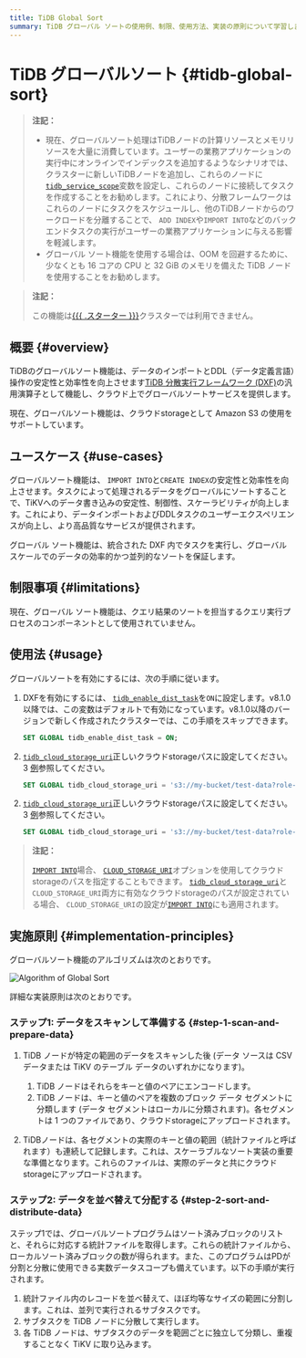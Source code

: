 ```yaml
---
title: TiDB Global Sort
summary: TiDB グローバル ソートの使用例、制限、使用方法、実装の原則について学習します。
---
```


<!-- markdownlint-disable MD029 -->

<!-- markdownlint-disable MD046 -->

# TiDB グローバルソート {#tidb-global-sort}

> **注記：**
>
> -   現在、グローバルソート処理はTiDBノードの計算リソースとメモリリソースを大量に消費しています。ユーザーの業務アプリケーションの実行中にオンラインでインデックスを追加するようなシナリオでは、クラスターに新しいTiDBノードを追加し、これらのノードに[`tidb_service_scope`](/system-variables.md#tidb_service_scope-new-in-v740)変数を設定し、これらのノードに接続してタスクを作成することをお勧めします。これにより、分散フレームワークはこれらのノードにタスクをスケジュールし、他のTiDBノードからのワークロードを分離することで、 `ADD INDEX`や`IMPORT INTO`などのバックエンドタスクの実行がユーザーの業務アプリケーションに与える影響を軽減します。
> -   グローバル ソート機能を使用する場合は、OOM を回避するために、少なくとも 16 コアの CPU と 32 GiB のメモリを備えた TiDB ノードを使用することをお勧めします。

> **注記：**
>
> この機能は[{{{ .スターター }}}](https://docs.pingcap.com/tidbcloud/select-cluster-tier#tidb-cloud-serverless)クラスターでは利用できません。

## 概要 {#overview}

TiDBのグローバルソート機能は、データのインポートとDDL（データ定義言語）操作の安定性と効率性を向上させます[TiDB 分散実行フレームワーク (DXF)](/tidb-distributed-execution-framework.md)の汎用演算子として機能し、クラウド上でグローバルソートサービスを提供します。

現在、グローバルソート機能は、クラウドstorageとして Amazon S3 の使用をサポートしています。

## ユースケース {#use-cases}

グローバルソート機能は、 `IMPORT INTO`と`CREATE INDEX`の安定性と効率性を向上させます。タスクによって処理されるデータをグローバルにソートすることで、TiKVへのデータ書き込みの安定性、制御性、スケーラビリティが向上します。これにより、データインポートおよびDDLタスクのユーザーエクスペリエンスが向上し、より高品質なサービスが提供されます。

グローバル ソート機能は、統合された DXF 内でタスクを実行し、グローバル スケールでのデータの効率的かつ並列的なソートを保証します。

## 制限事項 {#limitations}

現在、グローバル ソート機能は、クエリ結果のソートを担当するクエリ実行プロセスのコンポーネントとして使用されていません。

## 使用法 {#usage}

グローバルソートを有効にするには、次の手順に従います。

1.  DXFを有効にするには、 [`tidb_enable_dist_task`](/system-variables.md#tidb_enable_dist_task-new-in-v710)を`ON`に設定します。v8.1.0以降では、この変数はデフォルトで有効になっています。v8.1.0以降のバージョンで新しく作成されたクラスターでは、この手順をスキップできます。

    ```sql
    SET GLOBAL tidb_enable_dist_task = ON;
    ```

<CustomContent platform="tidb">

2.  [`tidb_cloud_storage_uri`](/system-variables.md#tidb_cloud_storage_uri-new-in-v740)正しいクラウドstorageパスに設定してください。3 [例](/br/backup-and-restore-storages.md)参照してください。

    ```sql
    SET GLOBAL tidb_cloud_storage_uri = 's3://my-bucket/test-data?role-arn=arn:aws:iam::888888888888:role/my-role'
    ```

</CustomContent>
<CustomContent platform="tidb-cloud">

2.  [`tidb_cloud_storage_uri`](/system-variables.md#tidb_cloud_storage_uri-new-in-v740)正しいクラウドstorageパスに設定してください。3 [例](https://docs.pingcap.com/tidb/stable/backup-and-restore-storages)参照してください。

    ```sql
    SET GLOBAL tidb_cloud_storage_uri = 's3://my-bucket/test-data?role-arn=arn:aws:iam::888888888888:role/my-role'
    ```

</CustomContent>

> **注記：**
>
> [`IMPORT INTO`](/sql-statements/sql-statement-import-into.md)場合、 [`CLOUD_STORAGE_URI`](/sql-statements/sql-statement-import-into.md#withoptions)オプションを使用してクラウドstorageのパスを指定することもできます。 [`tidb_cloud_storage_uri`](/system-variables.md#tidb_cloud_storage_uri-new-in-v740)と`CLOUD_STORAGE_URI`両方に有効なクラウドstorageのパスが設定されている場合、 `CLOUD_STORAGE_URI`の設定が[`IMPORT INTO`](/sql-statements/sql-statement-import-into.md)にも適用されます。

## 実施原則 {#implementation-principles}

グローバルソート機能のアルゴリズムは次のとおりです。

![Algorithm of Global Sort](https://docs-download.pingcap.com/media/images/docs/dist-task/global-sort.jpeg)

詳細な実装原則は次のとおりです。

### ステップ1: データをスキャンして準備する {#step-1-scan-and-prepare-data}

1.  TiDB ノードが特定の範囲のデータをスキャンした後 (データ ソースは CSV データまたは TiKV のテーブル データのいずれかになります)。

    1.  TiDB ノードはそれらをキーと値のペアにエンコードします。
    2.  TiDB ノードは、キーと値のペアを複数のブロック データ セグメントに分類します (データ セグメントはローカルに分類されます)。各セグメントは 1 つのファイルであり、クラウドstorageにアップロードされます。

2.  TiDBノードは、各セグメントの実際のキーと値の範囲（統計ファイルと呼ばれます）も連続して記録します。これは、スケーラブルなソート実装の重要な準備となります。これらのファイルは、実際のデータと共にクラウドstorageにアップロードされます。

### ステップ2: データを並べ替えて分配する {#step-2-sort-and-distribute-data}

ステップ1では、グローバルソートプログラムはソート済みブロックのリストと、それらに対応する統計ファイルを取得します。これらの統計ファイルから、ローカルソート済みブロックの数が得られます。また、このプログラムはPDが分割と分散に使用できる実数データスコープも備えています。以下の手順が実行されます。

1.  統計ファイル内のレコードを並べ替えて、ほぼ均等なサイズの範囲に分割します。これは、並列で実行されるサブタスクです。
2.  サブタスクを TiDB ノードに分散して実行します。
3.  各 TiDB ノードは、サブタスクのデータを範囲ごとに独立して分類し、重複することなく TiKV に取り込みます。
